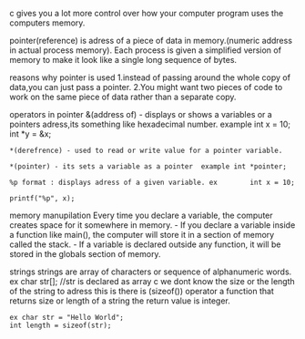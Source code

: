 c gives you a lot more control over how your computer program uses the computers memory.

pointer(reference) is adress of a piece of data in memory.(numeric address in actual process memory).
 Each process is given a simplified version of memory to make it look like a single long sequence of bytes.

reasons why pointer is used
    1.instead of passing around the whole copy of data,you can just pass a pointer.
    2.You might want two pieces of code to work on the same 
    piece of data rather than a separate copy.

operators in pointer
    &(address of) - displays or shows a variables or a pointers adress,its something like hexadecimal number. example int x = 10;    int *y = &x;

    *(derefrence) - used to read or write value for a pointer variable.

    *(pointer) - its sets a variable as a pointer  example int *pointer;

    %p format : displays adress of a given variable. ex        int x = 10; 
                                                               printf("%p", x);

memory manupilation
    Every time you declare a variable, the computer creates  space for it somewhere in memory. 
    - If  you declare a variable inside a function like main(), the computer will store it in a section of  memory called the stack. 
    - If a variable is declared outside any function, it will be stored in the globals section of  memory.

strings
    strings are array of characters or sequence of alphanumeric words.
    ex char str[]; //str is declared as array c we dont know the size or the length of the string to adress this is there is (sizeof()) operator a function that returns size or length of a string the return value is integer.

    ex char str = "Hello World";
    int length = sizeof(str);